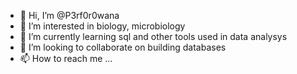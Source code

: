 - 👋 Hi, I’m @P3rf0r0wana
- 👀 I’m interested in biology, microbiology
- 🌱 I’m currently learning sql and other tools used in data analysys
- 💞️ I’m looking to collaborate on building databases
- 📫 How to reach me ...

<!---
P3rf0r0wana/P3rf0r0wana is a ✨ special ✨ repository because its `README.md` (this file) appears on your GitHub profile.
You can click the Preview link to take a look at your changes.
--->
